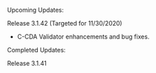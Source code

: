 
Upcoming Updates:

Release 3.1.42 (Targeted for 11/30/2020)
* C-CDA Validator enhancements and bug fixes.

Completed Updates:

Release 3.1.41

